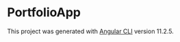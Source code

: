 # PortfolioApp

This project was generated with [Angular CLI](https://github.com/angular/angular-cli) version 11.2.5.
